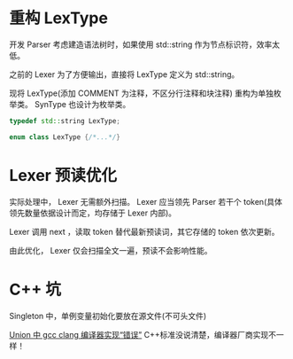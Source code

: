 # 重构 LexType
开发 Parser 考虑建造语法树时，如果使用 std::string 作为节点标识符，效率太低。

之前的 Lexer 为了方便输出，直接将 LexType 定义为 std::string。

现将 LexType(添加 COMMENT 为注释，不区分行注释和块注释) 重构为单独枚举类。 SynType 也设计为枚举类。 

```c++
typedef std::string LexType;

enum class LexType {/*...*/}
```

# Lexer 预读优化

实际处理中， Lexer 无需额外扫描。 Lexer 应当领先 Parser 若干个 token(具体领先数量依据设计而定，均存储于 Lexer 内部)。

Lexer 调用 next ，读取 token 替代最新预读词，其它存储的 token 依次更新。

由此优化， Lexer 仅会扫描全文一遍，预读不会影响性能。

# C++ 坑

Singleton 中，单例变量初始化要放在源文件(不可头文件)

[Union 中 gcc clang 编译器实现“错误”](https://stackoverflow.com/questions/70428563/unions-default-constructor-is-implicitly-deleted)
C++标准没说清楚，编译器厂商实现不一样！

